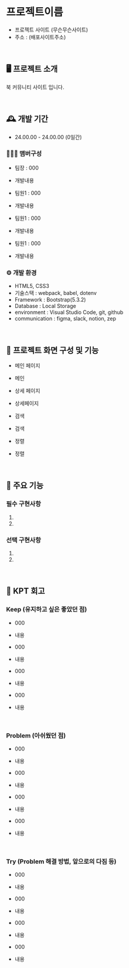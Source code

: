 # 프로젝트이름
- 프로젝트 사이트 (무슨무슨사이트)
- 주소 : (배포사이트주소)

<br/>

## 🖥️ 프로젝트 소개

북 커뮤니티 사이트 입니다.

<br/>

## 🕰️ 개발 기간

- 24.00.00 - 24.00.00 (0일간)

### 🧑‍🤝‍🧑 맴버구성

- 팀장 : 000

- 개발내용

- 팀원1 : 000

- 개발내용

- 팀원1 : 000

- 개발내용

- 팀원1 : 000

- 개발내용

### ⚙️ 개발 환경

- HTML5, CSS3
- 기술스택 : webpack, babel, dotenv
- Framework : Bootstrap(5.3.2)
- Database : Local Storage
- environment : Visual Studio Code, git, github
- communication : figma, slack, notion, zep

<br/>

## 🍿 프로젝트 화면 구성 및 기능
- 메인 페이지

- 메인

- 상세 페이지

- 상세페이지

- 검색

- 검색

- 정렬

- 정렬

<br/>

## 📌 주요 기능

### 필수 구현사항

1. 
   
2. 

### 선택 구현사항

1. 
   
2. 

<br/>

## 📝 KPT 회고

### Keep (유지하고 싶은 좋았던 점)

- 000

- 내용

- 000

- 내용

- 000

- 내용

- 000

- 내용

<br/>

### Problem (아쉬웠던 점)

- 000

- 내용

- 000

- 내용

- 000

- 내용

- 000

- 내용

<br/>

### Try (Problem 해결 방법, 앞으로의 다짐 등)

- 000

- 내용

- 000

- 내용

- 000

- 내용

- 000

- 내용
